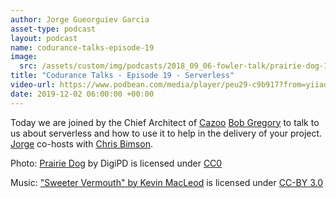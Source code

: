 ```yaml
---
author: Jorge Gueorguiev Garcia
asset-type: podcast
layout: podcast
name: codurance-talks-episode-19
image: 
  src: /assets/custom/img/podcasts/2018_09_06-fowler-talk/prairie-dog-1470659_1280.jpg
title: "Codurance Talks - Episode 19 - Serverless"
video-url: https://www.podbean.com/media/player/peu29-c9b917?from=yiiadmin&download=1&version=1&vjs=1&skin=1&auto=0&share=1&fonts=Helvetica&download=1&rtl=0&pbad=1
date: 2019-12-02 06:00:00 +00:00
---
```


Today we are joined by the Chief Architect of [Cazoo](https://cazoo.co.uk) [Bob Gregory](https://twitter.com/bob_the_mighty) to talk to us about serverless and how to use it to help in the delivery of your project. [Jorge](https://codurance.com/publications/author/jorge-gueorguiev-garcia/) co-hosts with [Chris Bimson](https://github.com/christopher-bimson).

Photo: [Prairie Dog](https://pixabay.com/en/prairie-dog-singing-musical-rodent-1470659/) by DigiPD is licensed under [CC0](https://creativecommons.org/publicdomain/zero/1.0/deed.en)


Music: ["Sweeter Vermouth" by Kevin MacLeod](https://incompetech.com/music/royalty-free/music.html) is licensed under [CC-BY 3.0](http://creativecommons.org/licenses/by/3.0/)

</sub>
